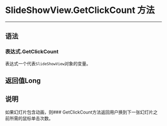 # SlideShowView.GetClickCount 方法
            
---

## 语法

### 表达式.GetClickCount

表达式一个代表`SlideShowView`对象的变量。

## 返回值Long

## 说明

如果幻灯片包含动画，则### GetClickCount方法返回用户换到下一张幻灯片之前所需的鼠标单击次数。
